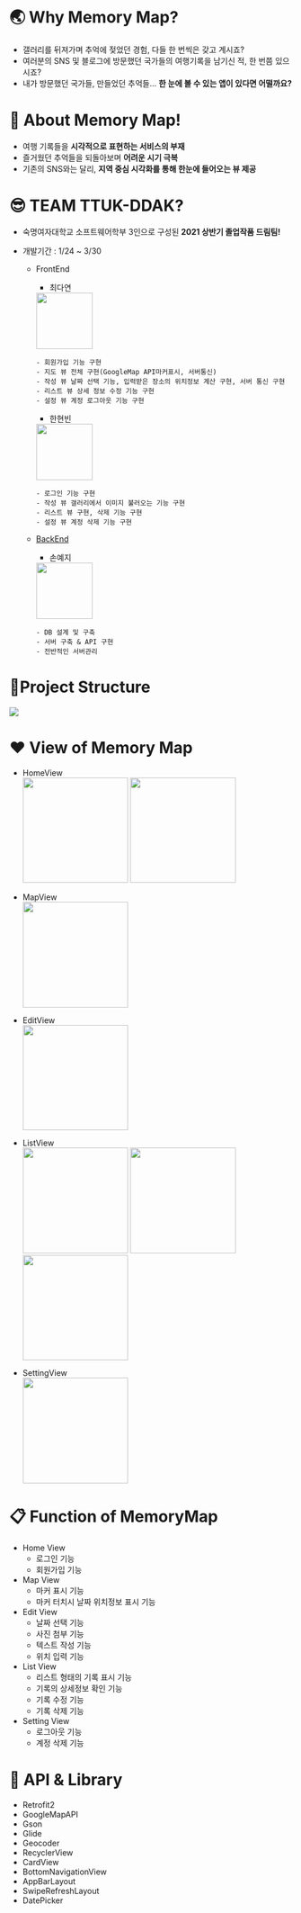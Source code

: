 # 🌏 Why Memory Map?

- 갤러리를 뒤져가며 추억에 젖었던 경험, 다들 한 번씩은 갖고 계시죠?
- 여러분의 SNS 및 블로그에 방문했던 국가들의 여행기록을 남기신 적, 한 번쯤 있으시죠?
- 내가 방문했던 국가들, 만들었던 추억들... __한 눈에 볼 수 있는 앱이 있다면 어떨까요?__

# 🌸 About Memory Map!
- 여행 기록들을 __시각적으로 표현하는 서비스의 부재__
- 즐거웠던 추억들을 되돌아보며 __어려운 시기 극복__
- 기존의 SNS와는 달리, __지역 중심 시각화를 통해 한눈에 들어오는 뷰 제공__

# 😎 TEAM TTUK-DDAK?

- 숙명여자대학교 소프트웨어학부 3인으로 구성된 __2021 상반기 졸업작품 드림팀!__
- 개발기간 : 1/24 ~ 3/30

  - FrontEnd
    - 최다연  
    <img src = "https://user-images.githubusercontent.com/50194490/113519060-ebf89e80-95c4-11eb-87cd-0967ca586f96.png" width = "100px">   
    
        - 회원가입 기능 구현 
        - 지도 뷰 전체 구현(GoogleMap API마커표시, 서버통신) 
        - 작성 뷰 날짜 선택 기능, 입력받은 장소의 위치정보 계산 구현, 서버 통신 구현  
        - 리스트 뷰 상세 정보 수정 기능 구현  
        - 설정 뷰 계정 로그아웃 기능 구현
    
    - 한현빈  
    <img src = "https://user-images.githubusercontent.com/50194490/113519104-2104f100-95c5-11eb-8ba4-be8eeef73498.png" width = "100px">  
      
        - 로그인 기능 구현
        - 작성 뷰 갤러리에서 이미지 불러오는 기능 구현
        - 리스트 뷰 구현, 삭제 기능 구현 
        - 설정 뷰 계정 삭제 기능 구현

  - [BackEnd](https://github.com/MEMORY-MAP-BY-TTUKDDAK/MMAP-SERVER2 "MemoryMap")
    - 손예지  
    <img src = "https://user-images.githubusercontent.com/50194490/113519861-eb163b80-95c9-11eb-88ff-d9da71ffad2c.png" width = "100px">
    
        - DB 설계 및 구축
        - 서버 구축 & API 구현
        - 전반적인 서버관리

# 📁Project Structure
<img src = "https://user-images.githubusercontent.com/50194490/115158936-aad7b280-a0cb-11eb-819a-a399c700c60d.png">

# ❤️ View of Memory Map
- HomeView   
  <img src = "https://user-images.githubusercontent.com/50194490/112957299-42f11480-917c-11eb-8894-bc0cfe1036e0.jpg" width="187.5px"> <img src = "https://user-images.githubusercontent.com/50194490/112957310-45536e80-917c-11eb-9f13-70c59d68f530.jpg" width = "187.5px">

- MapView  
  <img src = "https://user-images.githubusercontent.com/50194490/113518795-7213e580-95c3-11eb-97fc-5107d81725fe.jpg" width = "187.5px">  

- EditView    
  <img src = "https://user-images.githubusercontent.com/50194490/113518865-dd5db780-95c3-11eb-9d07-c36a898f1c72.jpg" width = "187.5px">  

- ListView   
<img src ="https://user-images.githubusercontent.com/50194490/113519801-8bb82b80-95c9-11eb-8450-22ee99a552af.jpg" width = "187.5px"> <img src = "https://user-images.githubusercontent.com/50194490/113518912-30d00580-95c4-11eb-9319-4bfa6d7f6e7e.jpg" width = "187.5px">  <img src = "https://user-images.githubusercontent.com/50194490/113518928-434a3f00-95c4-11eb-817c-68c97ba24385.jpg" width = "187.5px">  
  
- SettingView    
  <img src = "https://user-images.githubusercontent.com/50194490/113519836-c1f5ab00-95c9-11eb-93e5-d495bd1c4b21.png" width = "187.5px">

    

# 📋 Function of MemoryMap
- Home View  
  - 로그인 기능
  - 회원가입 기능
- Map View  
  - 마커 표시 기능
  - 마커 터치시 날짜  위치정보 표시 기능
- Edit View  
  - 날짜 선택 기능
  - 사진 첨부 기능
  - 텍스트 작성 기능
  - 위치 입력 기능
- List View
  - 리스트 형태의 기록 표시 기능
  - 기록의 상세정보 확인 기능
  - 기록 수정 기능
  - 기록 삭제 기능
- Setting View
  - 로그아웃 기능
  - 계정 삭제 기능  


# 📄 API & Library
- Retrofit2 
- GoogleMapAPI
- Gson 
- Glide
- Geocoder
- RecyclerView
- CardView
- BottomNavigationView
- AppBarLayout
- SwipeRefreshLayout
- DatePicker
